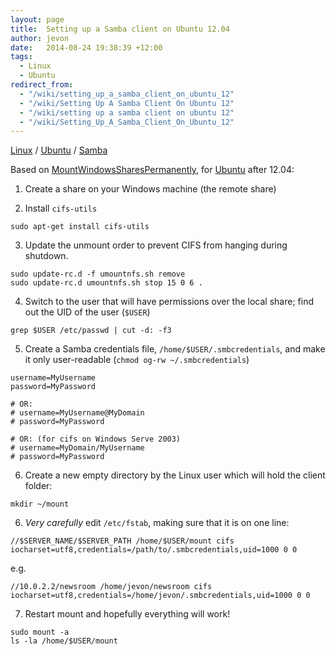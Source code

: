 ```yaml
---
layout: page
title:  Setting up a Samba client on Ubuntu 12.04
author: jevon
date:   2014-08-24 19:38:39 +12:00
tags:
  - Linux
  - Ubuntu
redirect_from:
  - "/wiki/setting_up_a_samba_client_on_ubuntu_12"
  - "/wiki/Setting Up A Samba Client On Ubuntu 12"
  - "/wiki/setting up a samba client on ubuntu 12"
  - "/wiki/Setting_Up_A_Samba_Client_On_Ubuntu_12"
---
```


[Linux](Linux.md) / [Ubuntu](Ubuntu.md) / [Samba](samba.md)

Based on <a href="https://help.ubuntu.com/community/MountWindowsSharesPermanently">MountWindowsSharesPermanently</a>, for [Ubuntu](Ubuntu.md) after 12.04:

1. Create a share on your Windows machine (the remote share)

2. Install `cifs-utils`

```
sudo apt-get install cifs-utils
```

3. Update the unmount order to prevent CIFS from hanging during shutdown.

```
sudo update-rc.d -f umountnfs.sh remove
sudo update-rc.d umountnfs.sh stop 15 0 6 .
```

4. Switch to the user that will have permissions over the local share; find out the UID of the user (`$USER`)

```
grep $USER /etc/passwd | cut -d: -f3
```

5. Create a Samba credentials file, `/home/$USER/.smbcredentials`, and make it only user-readable (`chmod og-rw ~/.smbcredentials`)

```
username=MyUsername
password=MyPassword

# OR:
# username=MyUsername@MyDomain
# password=MyPassword

# OR: (for cifs on Windows Serve 2003)
# username=MyDomain/MyUsername
# password=MyPassword
```

6. Create a new empty directory by the Linux user which will hold the client folder:

```
mkdir ~/mount
```

6. *Very carefully* edit `/etc/fstab`, making sure that it is on one line:

```
//$SERVER_NAME/$SERVER_PATH /home/$USER/mount cifs iocharset=utf8,credentials=/path/to/.smbcredentials,uid=1000 0 0
```

e.g.

```
//10.0.2.2/newsroom /home/jevon/newsroom cifs iocharset=utf8,credentials=/home/jevon/.smbcredentials,uid=1000 0 0
```

7. Restart mount and hopefully everything will work!

```
sudo mount -a
ls -la /home/$USER/mount
```
